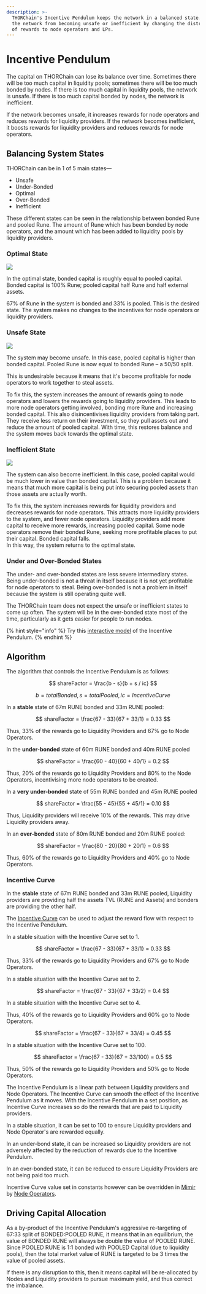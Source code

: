 ```yaml
---
description: >-
  THORChain's Incentive Pendulum keeps the network in a balanced state. It stops
  the network from becoming unsafe or inefficient by changing the distribution
  of rewards to node operators and LPs.
---
```


# Incentive Pendulum

The capital on THORChain can lose its balance over time. Sometimes there will be too much capital in liquidity pools; sometimes there will be too much bonded by nodes. If there is too much capital in liquidity pools, the network is unsafe. If there is too much capital bonded by nodes, the network is inefficient.

If the network becomes unsafe, it increases rewards for node operators and reduces rewards for liquidity providers. If the network becomes inefficient, it boosts rewards for liquidity providers and reduces rewards for node operators.

## Balancing System States

THORChain can be in 1 of 5 main states—

* Unsafe
* Under-Bonded
* Optimal
* Over-Bonded
* Inefficient

These different states can be seen in the relationship between bonded Rune and pooled Rune. The amount of Rune which has been bonded by node operators, and the amount which has been added to liquidity pools by liquidity providers.

### Optimal State

![](../.gitbook/assets/optimal.jpg)

In the optimal state, bonded capital is roughly equal to pooled capital. Bonded capital is 100% Rune; pooled capital half Rune and half external assets.

67% of Rune in the system is bonded and 33% is pooled. This is the desired state. The system makes no changes to the incentives for node operators or liquidity providers.

### Unsafe State

![](../.gitbook/assets/unsafe.jpg)

The system may become unsafe. In this case, pooled capital is higher than bonded capital. Pooled Rune is now equal to bonded Rune – a 50/50 split.

This is undesirable because it means that it's become profitable for node operators to work together to steal assets.

To fix this, the system increases the amount of rewards going to node operators and lowers the rewards going to liquidity providers. This leads to more node operators getting involved, bonding more Rune and increasing bonded capital. This also disincentivises liquidity providers from taking part. They receive less return on their investment, so they pull assets out and reduce the amount of pooled capital. With time, this restores balance and the system moves back towards the optimal state.

### Inefficient State

![](../.gitbook/assets/inefficient.jpg)

The system can also become inefficient. In this case, pooled capital would be much lower in value than bonded capital. This is a problem because it means that much more capital is being put into securing pooled assets than those assets are actually worth.

To fix this, the system increases rewards for liquidity providers and decreases rewards for node operators. This attracts more liquidity providers to the system, and fewer node operators. Liquidity providers add more capital to receive more rewards, increasing pooled capital. Some node operators remove their bonded Rune, seeking more profitable places to put their capital. Bonded capital falls.\
In this way, the system returns to the optimal state.

### Under and Over-Bonded States

The under- and over-bonded states are less severe intermediary states. Being under-bonded is not a threat in itself because it is not yet profitable for node operators to steal. Being over-bonded is not a problem in itself because the system is still operating quite well.

The THORChain team does not expect the unsafe or inefficient states to come up often. The system will be in the over-bonded state most of the time, particularly as it gets easier for people to run nodes.

{% hint style="info" %}
Try this [interactive model](https://rebase.foundation/network/thorchain/system-component/balancer) of the Incentive Pendulum.
{% endhint %}

## Algorithm

The algorithm that controls the Incentive Pendulum is as follows:

$$
shareFactor = \frac{b - s}{b + s / ic}
$$

$$
b = totalBonded, s = totalPooled, ic = Incentive Curve
$$

In a **stable** state of 67m RUNE bonded and 33m RUNE pooled:



$$
shareFactor = \frac{67 -  33}{67 + 33/1} = 0.33
$$

Thus, 33% of the rewards go to Liquidity Providers and 67% go to Node Operators.&#x20;

In the **under-bonded** state of 60m RUNE bonded and 40m RUNE pooled

$$
shareFactor = \frac{60 -  40}{60  + 40/1} = 0.2
$$

Thus, 20% of the rewards go to Liquidity Providers and 80% to the Node Operators, incentivising more node operators to be created.&#x20;

In a **very under-bonded** state of 55m RUNE bonded and 45m RUNE pooled

$$
shareFactor = \frac{55 -  45}{55  + 45/1} = 0.10
$$

Thus, Liquidity providers will receive 10% of the rewards. This may drive Liquidity providers away.

In an **over-bonded** state of 80m RUNE bonded and 20m RUNE pooled:



$$
shareFactor = \frac{80 -  20}{80  + 20/1} = 0.6
$$

Thus, 60% of the rewards go to Liquidity Providers and 40% go to Node Operators.

### Incentive Curve

In the **stable** state of 67m RUNE bonded and 33m RUNE pooled, Liquidity providers are providing half the assets TVL (RUNE and Assets) and bonders are providing the other half.&#x20;

The [Incentive Curve](constants-and-mimir.md) can be used to adjust the reward flow with respect to the Incentive Pendulum.



In a stable situation with the Incentive Curve set to 1.

$$
shareFactor = \frac{67 -  33}{67 + 33/1} = 0.33
$$

Thus, 33% of the rewards go to Liquidity Providers and 67% go to Node Operators.&#x20;

In a stable situation with the Incentive Curve set to 2.

$$
shareFactor = \frac{67 -  33}{67 + 33/2} = 0.4
$$

In a stable situation with the Incentive Curve set to 4.

Thus, 40% of the rewards go to Liquidity Providers and 60% go to Node Operators.&#x20;

$$
shareFactor = \frac{67 -  33}{67 + 33/4} = 0.45
$$

In a stable situation with the Incentive Curve set to 100.

$$
shareFactor = \frac{67 -  33}{67 + 33/100} = 0.5
$$

Thus, 50% of the rewards go to Liquidity Providers and 50% go to Node Operators.&#x20;

The Incentive Pendulum is a linear path between Liquidity providers and Node Operators. The Incentive Curve can smooth the effect of the Incentive Pendulum as it moves. With the Incentive Pendulum in a set position, as Incentive Curve increases so do the rewards that are paid to Liquidity providers.&#x20;

In a stable situation, it can be set to 100 to ensure Liquidity providers and Node Operator's are rewarded equally.&#x20;

In an under-bond state, it can be increased so Liquidity providers are not adversely affected by the reduction of rewards due to the Incentive Pendulum.

In an over-bonded state, it can be reduced to ensure Liquidity Providers are not being paid too much.&#x20;

Incentive Curve value set in constants however can be overridden in [Mimir ](constants-and-mimir.md)by [Node Operators](../thornodes/overview.md).

## Driving Capital Allocation

As a by-product of the Incentive Pendulum's aggressive re-targeting of 67:33 split of BONDED:POOLED RUNE, it means that in an equilibrium, the value of BONDED RUNE will always be double the value of POOLED RUNE. Since POOLED RUNE is 1:1 bonded with POOLED Capital (due to liquidity pools), then the total market value of RUNE is targeted to be 3 times the value of pooled assets.

If there is any disruption to this, then it means capital will be re-allocated by Nodes and Liquidity providers to pursue maximum yield, and thus correct the imbalance.

